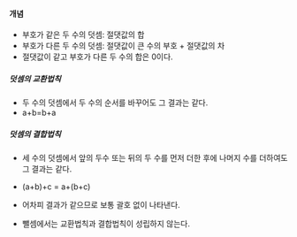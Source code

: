 
#### 개념

* 부호가 같은 두 수의 덧셈: 절댓값의 합 
* 부호가 다른 두 수의 덧셈: 절댓값이 큰 수의 부호 + 절댓값의 차
* 절댓값이 같고 부호가 다른 두 수의 합은 0이다.

##### 덧셈의 교환법칙
* 두 수의 덧셈에서 두 수의 순서를 바꾸어도 그 결과는 같다.
* a+b=b+a

##### 덧셈의 결합법칙
* 세 수의 덧셈에서 앞의 두수 또는 뒤의 두 수를 먼저 더한 후에 나머지 수를 더하여도 그 결과는 같다.
* (a+b)+c = a+(b+c)
* 어차피 결과가 같으므로 보통 괄호 없이 나타낸다.


* 뺄셈에서는 교환법칙과 결합법칙이 성립하지 않는다.

